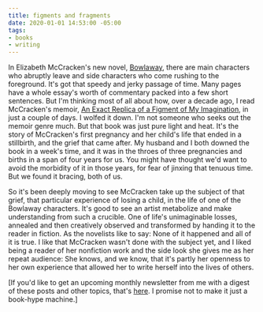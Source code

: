 ```yaml
---
title: figments and fragments
date: 2020-01-01 14:53:00 -05:00
tags:
- books
- writing
---
```


In Elizabeth McCracken's new novel, [Bowlaway](https://www.indiebound.org/book/9780062862853), there are main characters who abruptly leave and side characters who come rushing to the foreground. It's got that speedy and jerky passage of time. Many pages have a whole essay's worth of commentary packed into a few short sentences. But I'm thinking most of all about how, over a decade ago, I read McCracken's memoir, [An Exact Replica of a Figment of My Imagination](https://www.indiebound.org/book/9780316027663), in just a couple of days. I wolfed it down. I'm not someone who seeks out the memoir genre much. But that book was just pure light and heat. It's the story of McCracken's first pregnancy and her child's life that ended in a stillbirth, and the grief that came after. My husband and I both downed the book in a week's time, and it was in the throes of three pregnancies and births in a span of four years for us. You might have thought we'd want to avoid the morbidity of it in those years, for fear of jinxing that tenuous time. But we found it bracing, both of us.

So it's been deeply moving to see McCracken take up the subject of that grief, that particular experience of losing a child, in the life of one of the Bowlaway characters. It's good to see an artist metabolize and make understanding from such a crucible. One of life's unimaginable losses, annealed and then creatively observed and transformed by handing it to the reader in fiction. As the novelists like to say: None of it happened and all of it is true. I like that McCracken wasn't done with the subject yet, and I liked being a reader of her nonfiction work and the side look she gives me as her repeat audience: She knows, and we know, that it's partly her openness to her own experience that allowed her to write herself into the lives of others.

[If you'd like to get an upcoming monthly newsletter from me with a digest of these posts and other topics, that's [here](https://tinyletter.com/sarahendren). I promise not to make it just a book-hype machine.]